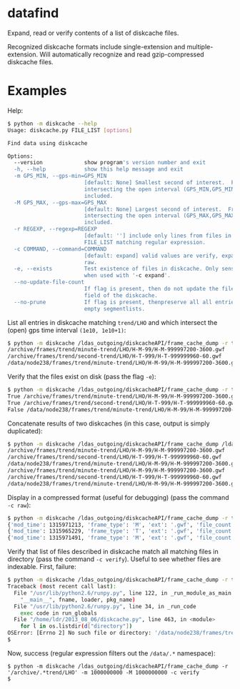 datafind
========

Expand, read or verify contents of a list of diskcache files.

Recognized diskcache formats include single-extension and
multiple-extension.  Will automatically recognize and read
gzip-compressed diskcache files.

Examples
========

Help:
```bash
$ python -m diskcache --help
Usage: diskcache.py FILE_LIST [options]

Find data using diskcache

Options:
  --version             show program's version number and exit
  -h, --help            show this help message and exit
  -m GPS_MIN, --gps-min=GPS_MIN
                        [default: None] Smallest second of interest.  Frames
                        intersecting the open interval (GPS_MIN,GPS_MIN+1) are
                        included.
  -M GPS_MAX, --gps-max=GPS_MAX
                        [default: None] Largest second of interest.  Frames
                        intersecting the open interval (GPS_MAX,GPS_MAX+1) are
                        included.
  -r REGEXP, --regexp=REGEXP
                        [default: ''] include only lines from files in
                        FILE_LIST matching regular expression.
  -c COMMAND, --command=COMMAND
                        [default: expand] valid values are verify, expand,
                        raw.
  -e, --exists          Test existence of files in diskcache. Only sensible
                        when used with '-c expand'.
  --no-update-file-count
                        If flag is present, then do not update the file_count
                        field of the diskcache.
  --no-prune            If flag is present, thenpreserve all all entries with
                        empty segmentlists.
```

List all entries in diskcache matching `trend/LHO` and which
intersect the (open) gps time interval `(1e10, 1e10+1)`:

```bash
$ python -m diskcache /ldas_outgoing/diskcacheAPI/frame_cache_dump -r trend/LHO -m 1000000000 -M 1000000000
/archive/frames/trend/minute-trend/LHO/H-M-99/H-M-999997200-3600.gwf
/archive/frames/trend/second-trend/LHO/H-T-999/H-T-999999960-60.gwf
/data/node238/frames/trend/minute-trend/LHO/H-M-99/H-M-999997200-3600.gwf
```

Verify that the files exist on disk (pass the flag `-e`):
```bash
$ python -m diskcache /ldas_outgoing/diskcacheAPI/frame_cache_dump -r trend/LHO -m 1000000000 -M 1000000000  -e
True /archive/frames/trend/minute-trend/LHO/H-M-99/H-M-999997200-3600.gwf
True /archive/frames/trend/second-trend/LHO/H-T-999/H-T-999999960-60.gwf
False /data/node238/frames/trend/minute-trend/LHO/H-M-99/H-M-999997200-3600.gwf
```

Concatenate results of two diskcaches (in this case, output is simply duplicated):
```bash
$ python -m diskcache /ldas_outgoing/diskcacheAPI/frame_cache_dump /ldas_outgoing/diskcacheAPI/frame_cache_dump -r trend/LHO -m 1000000000 -M 1000000000
/archive/frames/trend/minute-trend/LHO/H-M-99/H-M-999997200-3600.gwf
/archive/frames/trend/second-trend/LHO/H-T-999/H-T-999999960-60.gwf
/data/node238/frames/trend/minute-trend/LHO/H-M-99/H-M-999997200-3600.gwf
/archive/frames/trend/minute-trend/LHO/H-M-99/H-M-999997200-3600.gwf
/archive/frames/trend/second-trend/LHO/H-T-999/H-T-999999960-60.gwf
/data/node238/frames/trend/minute-trend/LHO/H-M-99/H-M-999997200-3600.gwf
```

Display in a compressed format (useful for debugging) (pass the command `-c raw`):
```bash
$ python -m diskcache /ldas_outgoing/diskcacheAPI/frame_cache_dump -r trend/LHO -m 1000000000 -M 1000000000 -c raw
{'mod_time': 1315971213, 'frame_type': 'M', 'ext': '.gwf', 'file_count': 1, 'number1': 1, 'directory': '/archive/frames/trend/minute-trend/LHO/H-M-99', 'segmentlist': [segment(999997200, 1000000800)], 'dur': 3600, 'site': 'H'}
{'mod_time': 1315965229, 'frame_type': 'T', 'ext': '.gwf', 'file_count': 1, 'number1': 1, 'directory': '/archive/frames/trend/second-trend/LHO/H-T-999', 'segmentlist': [segment(999999960, 1000000020)], 'dur': 60, 'site': 'H'}
{'mod_time': 1315971491, 'frame_type': 'M', 'ext': '.gwf', 'file_count': 1, 'number1': 1, 'directory': '/data/node238/frames/trend/minute-trend/LHO/H-M-99', 'segmentlist': [segment(999997200, 1000000800)], 'dur': 3600, 'site': 'H'}
```

Verify that list of files described in diskcache match all matching files in directory (pass the command `-c verify`). Useful to see whether files are indexable.  First, failure:
```bash
$ python -m diskcache /ldas_outgoing/diskcacheAPI/frame_cache_dump -r trend/LHO -m 1000000000 -M 1000000000 -c verify
Traceback (most recent call last):
  File "/usr/lib/python2.6/runpy.py", line 122, in _run_module_as_main
    "__main__", fname, loader, pkg_name)
  File "/usr/lib/python2.6/runpy.py", line 34, in _run_code
    exec code in run_globals
  File "/home/ldr/2013_08_06/diskcache.py", line 463, in <module>
    for l in os.listdir(d["directory"]) 
OSError: [Errno 2] No such file or directory: '/data/node238/frames/trend/minute-trend/LHO/H-M-99'
$ 
```
Now, success (regular expression filters out the `/data/.*` namespace):
```
$ python -m diskcache /ldas_outgoing/diskcacheAPI/frame_cache_dump -r '/archive/.*trend/LHO' -m 1000000000 -M 1000000000 -c verify
$ 
```










